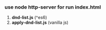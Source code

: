 ### use node **http-server** for run index.html

1. **dnd-list.js** (^es6)
1. **apply-dnd-list.js** (vanilla js)